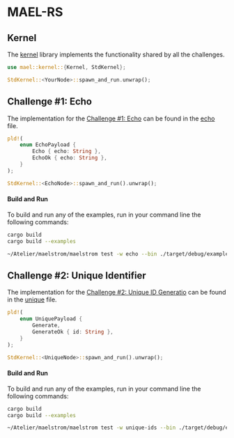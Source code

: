 # MAEL-RS

## Kernel
The [kernel](./src/) library implements the functionality shared by all the challenges.

```rust
use mael::kernel::{Kernel, StdKernel};

StdKernel::<YourNode>::spawn_and_run.unwrap();
```

## Challenge #1: Echo
The implementation for the [Challenge #1: Echo](https://fly.io/dist-sys/1/) can be found in the [echo](./examples/echo/main.rs) file.

```rust
pld!(
    enum EchoPayload {
        Echo { echo: String },
        EchoOk { echo: String },
    }
);

StdKernel::<EchoNode>::spawn_and_run().unwrap();
```

#### Build and Run
To build and run any of the examples, run in your command line the following commands:
```zsh
cargo build
cargo build --examples

~/Atelier/maelstrom/maelstrom test -w echo --bin ./target/debug/examples/echo --node-count 1 --time-limit 10 --log-net-send true
```

## Challenge #2: Unique Identifier
The implementation for the [Challenge #2: Unique ID Generatio](https://fly.io/dist-sys/2/) can be found in the [unique](./examples/unique/main.rs) file.

```rust
pld!(
    enum UniquePayload {
        Generate,
        GenerateOk { id: String },
    }
);

StdKernel::<UniqueNode>::spawn_and_run().unwrap();
```

#### Build and Run
To build and run any of the examples, run in your command line the following commands:
```zsh
cargo build
cargo build --examples

~/Atelier/maelstrom/maelstrom test -w unique-ids --bin ./target/debug/examples/unique --time-limit 30 --rate 1000 --node-count 3 --availability total --nemesis partition --log-net-send true
```
